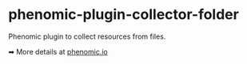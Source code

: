 # phenomic-plugin-collector-folder

Phenomic plugin to collect resources from files.

➡ More details at [phenomic.io](https://phenomic.io/)
